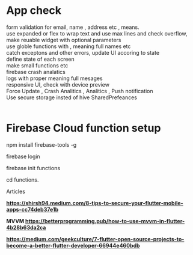 # App check

form validation for email, name , address etc , means.<br />
use expanded or flex to wrap text and use max lines and check overflow,  <br />
make reuable widget with optional parameters  <br/>
use globle functions with , meaning full names etc <br/>
catch exceptons and other errors, update UI accoring to state <br />
define state of each screen <br />
make small functions etc <br />
firebase crash analatics <br />
logs with proper meaning full mesages <br />
responsive UI, check with device preview <br />
 Force Update , Crash Analitics , Analitics , Push notification  <br />
 Use secure storage insted of hive SharedPrefeances <br />
<br />



# Firebase Cloud function setup
npm install firebase-tools -g<br />

firebase login<br />

firebase init functions<br />

cd functions.<br />





Articles <b/>

https://shirsh94.medium.com/8-tips-to-secure-your-flutter-mobile-apps-cc74deb37e1b



MVVM 
https://betterprogramming.pub/how-to-use-mvvm-in-flutter-4b28b63da2ca


https://medium.com/geekculture/7-flutter-open-source-projects-to-become-a-better-flutter-developer-66944e460bdb

